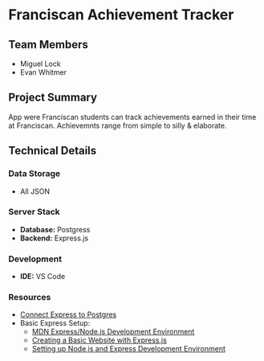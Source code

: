 # Franciscan Achievement Tracker

## Team Members
- Miguel Lock
- Evan Whitmer


## Project Summary
App were Franciscan students can track achievements earned in their time at Franciscan. Achievemnts range from simple to silly & elaborate.

## Technical Details

### Data Storage
- All JSON

### Server Stack
- **Database:** Postgress
- **Backend:** Express.js

### Development
- **IDE:** VS Code

### Resources
- [Connect Express to Postgres](https://medium.com/@eslmzadpc13/how-to-connect-a-postgres-database-to-express-a-step-by-step-guide-b2fffeb8aeac)
- Basic Express Setup:
  - [MDN Express/Node.js Development Environment](https://developer.mozilla.org/en-US/docs/Learn_web_development/Extensions/Server-side/Express_Nodejs/development_environment)
  - [Creating a Basic Website with Express.js](https://dev.to/aurelkurtula/creating-a-basic-website-with-expressjs-j92)
  - [Setting up Node.js and Express Development Environment](https://www.geeksforgeeks.org/how-to-set-up-your-node-js-and-express-development-environment/)
